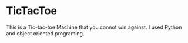 # TicTacToe
This is a Tic-tac-toe Machine that you cannot win against. I used Python and object oriented programing.

